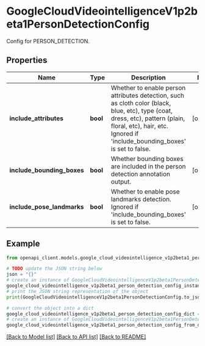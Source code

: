 # GoogleCloudVideointelligenceV1p2beta1PersonDetectionConfig

Config for PERSON_DETECTION.

## Properties

Name | Type | Description | Notes
------------ | ------------- | ------------- | -------------
**include_attributes** | **bool** | Whether to enable person attributes detection, such as cloth color (black, blue, etc), type (coat, dress, etc), pattern (plain, floral, etc), hair, etc. Ignored if &#39;include_bounding_boxes&#39; is set to false. | [optional] 
**include_bounding_boxes** | **bool** | Whether bounding boxes are included in the person detection annotation output. | [optional] 
**include_pose_landmarks** | **bool** | Whether to enable pose landmarks detection. Ignored if &#39;include_bounding_boxes&#39; is set to false. | [optional] 

## Example

```python
from openapi_client.models.google_cloud_videointelligence_v1p2beta1_person_detection_config import GoogleCloudVideointelligenceV1p2beta1PersonDetectionConfig

# TODO update the JSON string below
json = "{}"
# create an instance of GoogleCloudVideointelligenceV1p2beta1PersonDetectionConfig from a JSON string
google_cloud_videointelligence_v1p2beta1_person_detection_config_instance = GoogleCloudVideointelligenceV1p2beta1PersonDetectionConfig.from_json(json)
# print the JSON string representation of the object
print(GoogleCloudVideointelligenceV1p2beta1PersonDetectionConfig.to_json())

# convert the object into a dict
google_cloud_videointelligence_v1p2beta1_person_detection_config_dict = google_cloud_videointelligence_v1p2beta1_person_detection_config_instance.to_dict()
# create an instance of GoogleCloudVideointelligenceV1p2beta1PersonDetectionConfig from a dict
google_cloud_videointelligence_v1p2beta1_person_detection_config_from_dict = GoogleCloudVideointelligenceV1p2beta1PersonDetectionConfig.from_dict(google_cloud_videointelligence_v1p2beta1_person_detection_config_dict)
```
[[Back to Model list]](../README.md#documentation-for-models) [[Back to API list]](../README.md#documentation-for-api-endpoints) [[Back to README]](../README.md)


